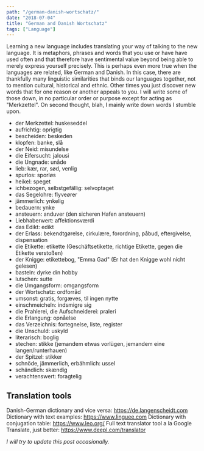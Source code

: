 ```yaml
---
path: "/german-danish-wortschatz/"
date: "2018-07-04"
title: "German and Danish Wortschatz"
tags: ["Language"]
---
```


Learning a new language includes translating your way of talking to the new language. It is metaphors, phrases and words that you use or have have used often and that therefore have sentimental value beyond being able to merely express yourself precisely. This is perhaps even more true when the languages are related, like German and Danish. In this case, there are thankfully many linguistic similarities that binds our languages together, not to mention cultural, historical and ethnic. Other times you just discover new words that for one reason or another appeals to you. I will write some of those down, in no particular order or purpose except for acting as "Merkzettel". On second thought, blah, I mainly write down words I stumble upon.

- der Merkzettel: huskeseddel
- aufrichtig: oprigtig
- bescheiden: beskeden
- klopfen: banke, slå
- der Neid: misundelse
- die Eifersucht: jalousi
- die Ungnade: unåde
- lieb: kær, rar, sød, venlig
- spurlos: sporløs
- heikel: speget
- ichbezogen, selbstgefällig: selvoptaget
- das Segelohre: flyveører
- jämmerlich: ynkelig
- bedauern: ynke
- ansteuern: anduver (den sicheren Hafen ansteuern)
- Liebhaberwert: affektionsværdi
- das Edikt: edikt
- der Erlass: bekendtgørelse, cirkulære, forordning, påbud, eftergivelse, dispensation
- die Etikette: etikette (Geschäftsetikette, richtige Etikette, gegen die Etikette verstoßen)
- der Knigge: etikettebog, "Emma Gad" (Er hat den Knigge wohl nicht gelesen)
- basteln: dyrke din hobby
- lutschen: sutte
- die Umgangsform: omgangsform
- der Wortschatz: ordforråd
- umsonst: gratis, forgæves, til ingen nytte
- einschmeicheln: indsmigre sig
- die Prahlerei, die Aufschneiderei: praleri
- die Erlangung: opnåelse
- das Verzeichnis: fortegnelse, liste, register
- die Unschuld: uskyld
- literarisch: boglig
- stechen: stikke (jemandem etwas vorlügen, jemandem eine langen/runterhauen)
- der Spitzel: stikker
- schnöde, jämmerlich, erbähmlich: ussel
- schändlich: skændig
- verachtenswert: foragtelig


## Translation tools

Danish-German dictionary and vice versa: https://de.langenscheidt.com
Dictionary with text examples: https://www.linguee.com
Dictionary with conjugation table: https://www.leo.org/
Full text translator tool a la Google Translate, just better: https://www.deepl.com/translator


_I will try to update this post occasionally._
